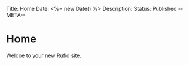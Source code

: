 Title: Home
Date: <%= new Date() %>
Description: 
Status: Published
--META--

# Home

Welcoe to your new Rufio site.
